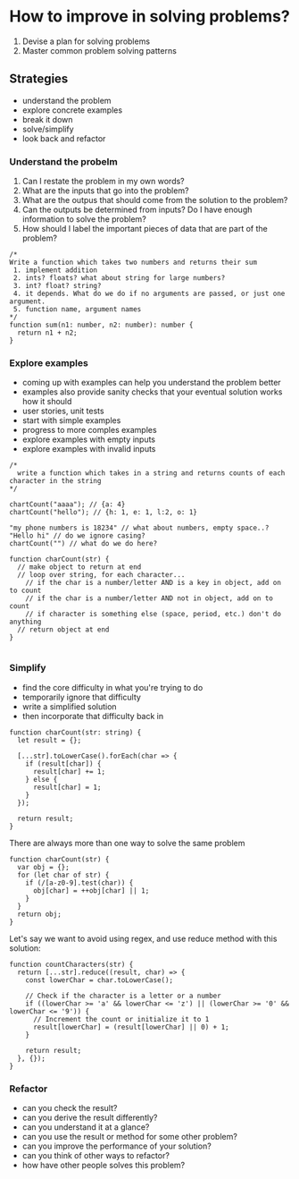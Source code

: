# How to improve in solving problems?

1. Devise a plan for solving problems
2. Master common problem solving patterns

## Strategies

- understand the problem
- explore concrete examples
- break it down
- solve/simplify
- look back and refactor

### Understand the probelm

1. Can I restate the problem in my own words?
2. What are the inputs that go into the problem?
3. What are the outpus that should come from the solution to the problem?
4. Can the outputs be determined from inputs? Do I have enough information to solve the problem?
5. How should I label the important pieces of data that are part of the problem?

```TS
/*
Write a function which takes two numbers and returns their sum
 1. implement addition
 2. ints? floats? what about string for large numbers?
 3. int? float? string?
 4. it depends. What do we do if no arguments are passed, or just one argument.
 5. function name, argument names
*/
function sum(n1: number, n2: number): number {
  return n1 + n2;
}
```

### Explore examples

- coming up with examples can help you understand the problem better
- examples also provide sanity checks that your eventual solution works how it should
- user stories, unit tests
- start with simple examples
- progress to more comples examples
- explore examples with empty inputs
- explore examples with invalid inputs

```TS
/*
  write a function which takes in a string and returns counts of each character in the string
*/

chartCount("aaaa"); // {a: 4}
chartCount("hello"); // {h: 1, e: 1, l:2, o: 1}

"my phone numbers is 18234" // what about numbers, empty space..?
"Hello hi" // do we ignore casing?
chartCount("") // what do we do here?

function charCount(str) {
  // make object to return at end
  // loop over string, for each character...
    // if the char is a number/letter AND is a key in object, add on to count
    // if the char is a number/letter AND not in object, add on to count
    // if character is something else (space, period, etc.) don't do anything
  // return object at end
}


```

### Simplify

- find the core difficulty in what you're trying to do
- temporarily ignore that difficulty
- write a simplified solution
- then incorporate that difficulty back in

```TS
function charCount(str: string) {
  let result = {};

  [...str].toLowerCase().forEach(char => {
    if (result[char]) {
      result[char] += 1;
    } else {
      result[char] = 1;
    }
  });

  return result;
}
```

There are always more than one way to solve the same problem

```TS
function charCount(str) {
  var obj = {};
  for (let char of str) {
    if (/[a-z0-9].test(char)) {
      obj[char] = ++obj[char] || 1;
    }
  }
  return obj;
}
```

Let's say we want to avoid using regex, and use reduce method with this solution:

```TS
function countCharacters(str) {
  return [...str].reduce((result, char) => {
    const lowerChar = char.toLowerCase();

    // Check if the character is a letter or a number
    if ((lowerChar >= 'a' && lowerChar <= 'z') || (lowerChar >= '0' && lowerChar <= '9')) {
      // Increment the count or initialize it to 1
      result[lowerChar] = (result[lowerChar] || 0) + 1;
    }

    return result;
  }, {});
}
```

### Refactor

- can you check the result?
- can you derive the result differently?
- can you understand it at a glance?
- can you use the result or method for some other problem?
- can you improve the performance of your solution?
- can you think of other ways to refactor?
- how have other people solves this problem?
